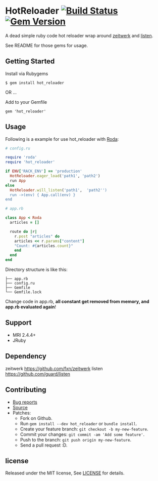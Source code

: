 # HotReloader [![Build Status](https://travis-ci.com/zw963/hot_reloader.svg?branch=master)](https://travis-ci.org/zw963/hot_reloader) [![Gem Version](https://badge.fury.io/rb/hot_reloader.svg)](http://badge.fury.io/rb/hot_reloader)

A dead simple ruby code hot reloader wrap around [zeitwerk](https://github.com/fxn/zeitwerk) and [listen](https://github.com/guard/listen).

See README for those gems for usage.

## Getting Started

Install via Rubygems

    $ gem install hot_reloader

OR ...

Add to your Gemfile

    gem 'hot_reloader'

## Usage

Following is a example for use hot_reloader with [Roda](https://github.com/jeremyevans/roda):

```rb
# config.ru

require 'roda'
require 'hot_reloader'

if ENV['RACK_ENV'] == 'production'
  HotReloader.eager_load('path1', 'path2')
  run App
else
  HotReloader.will_listen('path1',  'path2'')
  run ->(env) { App.call(env) }
end
```

```rb
# app.rb

class App < Roda
  articles = []

  route do |r|
    r.post "articles" do
    articles << r.params["content"]
    "Count: #{articles.count}"
    end
  end
end
```

Directory structure is like this:

```
├── app.rb
├── config.ru
├── Gemfile
└── Gemfile.lock
```

Change code in app.rb, **all constant get removed from memory, and app.rb evaluated again**!

## Support

  * MRI 2.4.4+
  * JRuby

## Dependency

zeitwerk https://github.com/fxn/zeitwerk
listen https://github.com/guard/listen

## Contributing

  * [Bug reports](https://github.com/zw963/hot_reloader/issues)
  * [Source](https://github.com/zw963/hot_reloader)
  * Patches:
    * Fork on Github.
    * Run `gem install --dev hot_reloader` or `bundle install`.
    * Create your feature branch: `git checkout -b my-new-feature`.
    * Commit your changes: `git commit -am 'Add some feature'`.
    * Push to the branch: `git push origin my-new-feature`.
    * Send a pull request :D.

## license

Released under the MIT license, See [LICENSE](https://github.com/zw963/hot_reloader/blob/master/LICENSE) for details.
